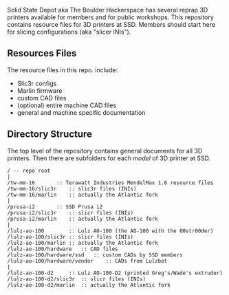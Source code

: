 Solid State Depot aka The Boulder Hackerspace has several reprap 3D printers available for members and for public workshops.  This repository contains resource files for 3D printers at SSD.  Members should start here for slicing configurations (aka "slicer INIs").

## Resources Files
The resource files in this repo. include:
- Slic3r configs
- Marlin firmware
- custom CAD files
- (optional) entire machine CAD files
- general and machine specific documentation

## Directory Structure
The top level of the repository contains general documents for all 3D printers.  Then there are subfolders for each _model_ of 3D printer at SSD.

	/ -- repo root
	|
	/tw-mm-16		:: Terawatt Industries MendelMax 1.6 resource files
	/tw-mm-16/slic3r	:: slic3r files (INIs)
	/tw-mm-16/marlin	:: actually the Atlantic fork
	|
	/prusa-i2		:: SSD Prusa i2
	/prusa-i2/slic3r	:: slicr files (INIs)
	/prusa-i2/marlin	:: actually the Atlantic fork
	|
	/lulz-ao-100		:: Lulz AO-100 (the AO-100 with the 00str00der)
	/lulz-ao-100/slic3r	:: slicr files (INIs)
	/lulz-ao-100/marlin	:: actually the Atlantic fork
	/lulz-ao-100/hardware	:: CAD files
	/lulz-ao-100/hardware/ssd	:: custom CADs by SSD members
	/lulz-ao-100/hardware/vendor	:: CADs from Lulzbot
	|
	/lulz-ao-100-d2		:: Lulz AO-100-D2 (printed Greg's/Wade's extruder)
	/lulz-ao-100-d2/slic3r	:: slicr files (INIs)
	/lulz-ao-100-d2/marlin	:: actually the Atlantic fork
